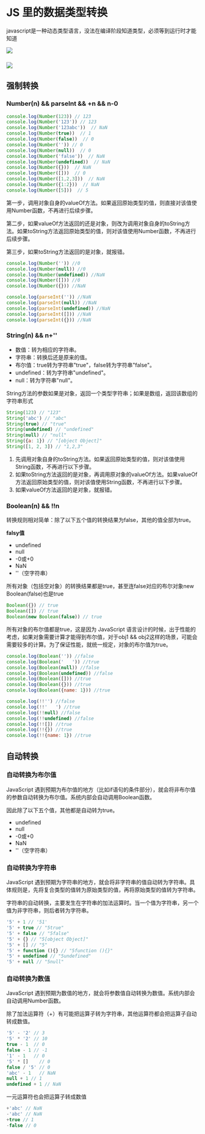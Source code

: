 # JS 里的数据类型转换

javascript是一种动态类型语言，没法在编译阶段知道类型，必须等到运行时才能知道 



![](https://niliv-technology-1252830662.cos.ap-chengdu.myqcloud.com/javascript/Snipaste_2019-04-26_10-38-38.png)



### ![](https://niliv-technology-1252830662.cos.ap-chengdu.myqcloud.com/javascript/Snipaste_2019-04-26_10-42-45.png)



## 强制转换

### Number(n) && parseInt && +n && n-0

```javascript
console.log(Number(123)) // 123
console.log(Number('123')) // 123
console.log(Number('123abc'))  // NaN
console.log(Number(true))  // 1
console.log(Number(false))  // 0
console.log(Number('')) // 0
console.log(Number(null))  // 0
console.log(Number('false'))  // NaN
console.log(Number(undefined))  // NaN
console.log(Number({}))  // NaN
console.log(Number([]))  // 0
console.log(Number([1,2,3]))  // NaN
console.log(Number({1:2}))  // NaN
console.log(Number([5]))  // 5
```

第一步，调用对象自身的valueOf方法。如果返回原始类型的值，则直接对该值使用Number函数，不再进行后续步骤。

第二步，如果valueOf方法返回的还是对象，则改为调用对象自身的toString方法。如果toString方法返回原始类型的值，则对该值使用Number函数，不再进行后续步骤。

第三步，如果toString方法返回的是对象，就报错。

```javascript
console.log(Number('')) //0
console.log(Number(null)) //0
console.log(Number(undefined)) //NaN
console.log(Number([])) //0
console.log(Number({})) //NaN

console.log(parseInt('')) //NaN
console.log(parseInt(null)) //NaN
console.log(parseInt(undefined)) //NaN
console.log(parseInt([])) //NaN
console.log(parseInt({})) //NaN
```



### String(n) && n+''

- 数值：转为相应的字符串。
- 字符串：转换后还是原来的值。
- 布尔值：true转为字符串"true"，false转为字符串"false"。
- undefined：转为字符串"undefined"。
- null：转为字符串"null"。

String方法的参数如果是对象，返回一个类型字符串；如果是数组，返回该数组的字符串形式

```javascript
String(123) // "123"
String('abc') // "abc"
String(true) // "true"
String(undefined) // "undefined"
String(null) // "null"
String({a: 1}) // "[object Object]"
String([1, 2, 3]) // "1,2,3"
```

1. 先调用对象自身的toString方法。如果返回原始类型的值，则对该值使用String函数，不再进行以下步骤。
2. 如果toString方法返回的是对象，再调用原对象的valueOf方法。如果valueOf方法返回原始类型的值，则对该值使用String函数，不再进行以下步骤。
3. 如果valueOf方法返回的是对象，就报错。

### Boolean(n) && !!n

转换规则相对简单：除了以下五个值的转换结果为false，其他的值全部为true。

**falsy值**

- undefined
- null
- -0或+0
- NaN
- ''（空字符串）

所有对象（包括空对象）的转换结果都是true，甚至连false对应的布尔对象new Boolean(false)也是true

```javascript
Boolean({}) // true
Boolean([]) // true
Boolean(new Boolean(false)) // true
```

所有对象的布尔值都是true，这是因为 JavaScript 语言设计的时候，出于性能的考虑，如果对象需要计算才能得到布尔值，对于obj1 && obj2这样的场景，可能会需要较多的计算。为了保证性能，就统一规定，对象的布尔值为true。

```javascript
console.log(Boolean('')) //false
console.log(Boolean('   ')) //true
console.log(Boolean(null)) //false
console.log(Boolean(undefined)) //false
console.log(Boolean([])) //true
console.log(Boolean({})) //true
console.log(Boolean({name: 1})) //true

console.log(!!'') //false
console.log(!!'   ') //true
console.log(!!null) //false
console.log(!!undefined) //false
console.log(!![]) //true
console.log(!!{}) //true
console.log(!!{name: 1}) //true
```



## 自动转换

### 自动转换为布尔值

JavaScript 遇到预期为布尔值的地方（比如if语句的条件部分），就会将非布尔值的参数自动转换为布尔值。系统内部会自动调用Boolean函数。

因此除了以下五个值，其他都是自动转为true。

- undefined
- null
- -0或+0
- NaN
- ''（空字符串）

### 自动转换为字符串

JavaScript 遇到预期为字符串的地方，就会将非字符串的值自动转为字符串。具体规则是，先将复合类型的值转为原始类型的值，再将原始类型的值转为字符串。

字符串的自动转换，主要发生在字符串的加法运算时。当一个值为字符串，另一个值为非字符串，则后者转为字符串。

```javascript
'5' + 1 // '51'
'5' + true // "5true"
'5' + false // "5false"
'5' + {} // "5[object Object]"
'5' + [] // "5"
'5' + function (){} // "5function (){}"
'5' + undefined // "5undefined"
'5' + null // "5null"
```

### 自动转换为数值

JavaScript 遇到预期为数值的地方，就会将参数值自动转换为数值。系统内部会自动调用Number函数。

除了加法运算符（+）有可能把运算子转为字符串，其他运算符都会把运算子自动转成数值。

```javascript
'5' - '2' // 3
'5' * '2' // 10
true - 1  // 0
false - 1 // -1
'1' - 1   // 0
'5' * []    // 0
false / '5' // 0
'abc' - 1   // NaN
null + 1 // 1
undefined + 1 // NaN
```

一元运算符也会把运算子转成数值

```javascript
+'abc' // NaN
-'abc' // NaN
+true // 1
-false // 0
```